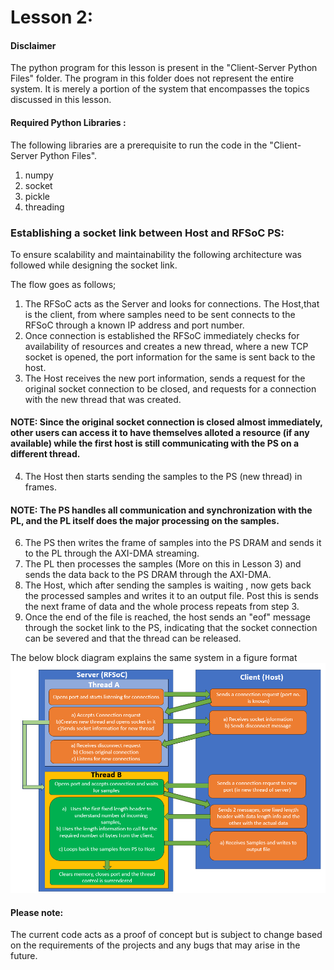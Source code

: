 # Lesson 2:

#### Disclaimer

The python program for this lesson is present in the "Client-Server Python Files" folder. The program in this folder does not represent the entire system. It is merely a portion of the system that encompasses the topics discussed in this lesson.

#### Required Python Libraries :
The following libraries are a prerequisite to run the code in the "Client-Server Python Files".

1) numpy
2) socket
3) pickle
4) threading


### Establishing a socket link between Host and RFSoC PS:

To ensure scalability and maintainability the following architecture was followed while designing the socket link.

The flow goes as follows; 
1) The RFSoC acts as the Server and looks for connections. The Host,that is the client, from where samples need to be sent connects to the RFSoC through a known IP address and port number.
2) Once connection is established the RFSoC immediately checks for availability of resources and creates a new thread, where a new TCP socket is opened, the port information for the same is sent back to the host.
3) The Host receives the new port information, sends a request for the original socket connection to be closed, and requests for a connection with the new thread that was created.
#### NOTE: Since the original socket connection is closed almost immediately, other users can access it to have themselves alloted a resource (if any available) while the first host is still communicating with the PS on a different thread.
4) The Host then starts sending the samples to the PS (new thread) in frames.
#### NOTE: The PS handles all communication and synchronization with the PL, and the PL itself does the major processing on the samples.
6) The PS then writes the frame of samples into the PS DRAM and sends it to the PL through the AXI-DMA streaming.
7) The PL then processes the samples (More on this in Lesson 3) and sends the data back to the PS DRAM through the AXI-DMA.
8) The Host, which after sending the samples is waiting , now gets back the processed samples and writes it to an output file. Post this is sends the next frame of data and the whole process repeats from step 3.
9) Once the end of the file is reached, the host sends an "eof" message through the socket link to the PS, indicating that the socket connection can be severed and that the thread can be released.

The below block diagram explains the same system in a figure format
![](Images/BlockDiagram.png)



#### Please note:

The current code acts as a proof of concept but is subject to change based on the requirements of the projects and any bugs that may arise in the future.